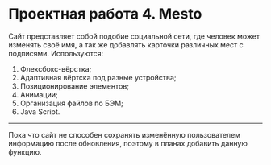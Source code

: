 # Проектная работа 4. Mesto

Сайт представляет собой подобие социальной сети, где человек может изменять своё имя, а так же добавлять карточки различных мест с подписями. Используются:
1. Флексбокс-вёрстка;
2. Адаптивная вёртска под разные устройства;
3. Позиционирование элементов;
4. Анимации;
5. Организация файлов по БЭМ;
6. Java Script.

------
Пока что сайт не способен сохранять изменённую пользователем информацию после обновления, поэтому в планах добавить данную функцию.

